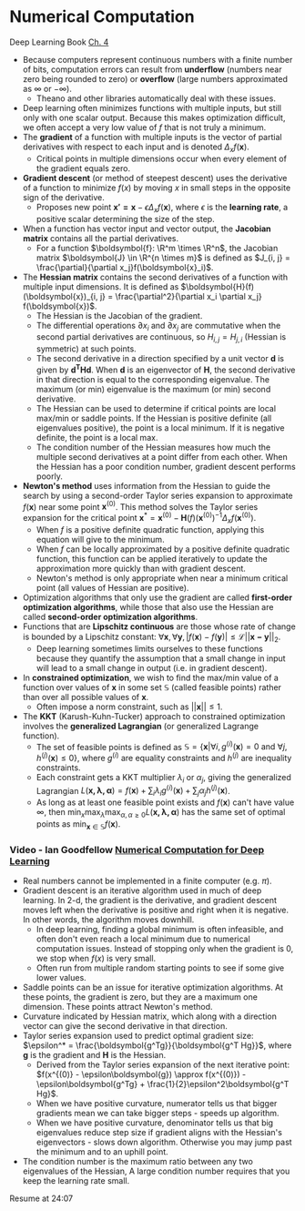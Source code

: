 # Numerical Computation

Deep Learning Book [Ch. 4](https://www.deeplearningbook.org/contents/numerical.html)

- Because computers represent continuous numbers with a finite number of bits, computation errors can result from **underflow** (numbers near zero being rounded to zero) or **overflow** (large numbers approximated as $\infty$ or $-\infty$).
  - Theano and other libraries automatically deal with these issues.
- Deep learning often minimizes functions with multiple inputs, but still only with one scalar output. Because this makes optimization difficult, we often accept a very low value of $f$ that is not truly a minimum.
- The **gradient** of a function with multiple inputs is the vector of partial derivatives with respect to each input and is denoted $\Delta_x f(\boldsymbol{x})$.
  - Critical points in multiple dimensions occur when every element of the gradient equals zero.
- **Gradient descent** (or method of steepest descent) uses the derivative of a function to minimize $f(x)$ by moving $x$ in small steps in the opposite sign of the derivative.
  - Proposes new point $\boldsymbol{x' = x} - \epsilon\Delta_x f(\boldsymbol{x})$, where $\epsilon$ is the **learning rate**, a positive scalar determining the size of the step.
- When a function has vector input and vector output, the **Jacobian matrix** contains all the partial derivatives.
  - For a function $\boldsymbol{f}: \R^m \times \R^n$, the Jacobian matrix $\boldsymbol{J} \in \R^{n \times m}$ is defined as $J_{i, j} = \frac{\partial}{\partial x_j}f(\boldsymbol{x}_i)$.
- The **Hessian matrix** contains the second derivatives of a function with multiple input dimensions. It is defined as $\boldsymbol{H}(f)(\boldsymbol{x})_{i, j} = \frac{\partial^2}{\partial x_i \partial x_j} f(\boldsymbol{x})$.
  - The Hessian is the Jacobian of the gradient.
  - The differential operations $\partial x_i$ and $\partial x_j$ are commutative when the second partial derivatives are continuous, so $H_{i, j} = H_{j, i}$ (Hessian is symmetric) at such points.
  - The second derivative in a direction specified by a unit vector $\boldsymbol{d}$ is given by $\boldsymbol{d^T H d}$. When $\boldsymbol{d}$ is an eigenvector of $\boldsymbol{H}$, the  second derivative in that direction is equal to the corresponding eigenvalue. The maximum (or min) eigenvalue is the maximum (or min) second derivative.
  - The Hessian can be used to determine if critical points are local max/min or saddle points. If the Hessian is positive definite (all eigenvalues positive), the point is a local minimum. If it is negative definite, the point is a local max.
  - The condition number of the Hessian measures how much the multiple second derivatives at a point differ from each other. When the Hessian has a poor condition number, gradient descent performs poorly.
- **Newton's method** uses information from the Hessian to guide the search by using a second-order Taylor series expansion to approximate $f(\boldsymbol{x})$ near some point $\boldsymbol{x}^{(0)}$. This method solves the Taylor series expansion for the critical point $\boldsymbol{x}^* = \boldsymbol{x}^{(0)} - \boldsymbol{H}(f)(\boldsymbol{x}^{(0)})^{-1}\Delta_x f(\boldsymbol{x}^{(0)})$.
  - When $f$ is a positive definite quadratic function, applying this equation will give to the minimum.
  - When $f$ can be locally approximated by a positive definite quadratic function, this function can be applied iteratively to update the approximation more quickly than with gradient descent.
  - Newton's method is only appropriate when near a minimum critical point (all values of Hessian are positive).
- Optimization algorithms that only use the gradient are called **first-order optimization algorithms**, while those that also use the Hessian are called **second-order optimization algorithms**.
- Functions that are **Lipschitz continuous** are those whose rate of change is bounded by a Lipschitz constant: $\forall\boldsymbol{x}, \forall\boldsymbol{y}, |f(\boldsymbol{x}) - f(\boldsymbol{y})| \le \mathcal{L}||\boldsymbol{x - y}||_2$.
  - Deep learning sometimes limits ourselves to these functions because they quantify the assumption that a small change in input will lead to a small change in output (i.e. in gradient descent).
- In **constrained optimization**, we wish to find the max/min value of a function over values of $\boldsymbol{x}$ in some set $\mathbb{S}$ (called feasible points) rather than over all possible values of $\boldsymbol{x}$.
  - Often impose a norm constraint, such as $||\boldsymbol{x}|| \le 1$.
- The **KKT** (Karush-Kuhn-Tucker) approach to constrained optimization involves the **generalized Lagrangian** (or generalized Lagrange function).
  - The set of feasible points is defined as $\mathbb{S} = \{\boldsymbol{x} | \forall i, g^{(i)}(\boldsymbol{x}) = 0 \text{ and } \forall j, h^{(j)}(\boldsymbol{x}) \le 0\}$, where $g^{(i)}$ are equality constraints and $h^{(j)}$ are inequality constraints. 
  - Each constraint gets a KKT multiplier $\lambda_i$ or $\alpha_j$, giving the generalized Lagrangian $L(\boldsymbol{x, \lambda, \alpha}) = f(\boldsymbol{x}) + \sum_i \lambda_i g^{(i)}(\boldsymbol{x}) + \sum_j \alpha_j h^{(j)}(\boldsymbol{x})$.
  - As long as at least one feasible point exists and $f(\boldsymbol{x})$ can't have value $\infty$, then $\text{min}_x \text{max}_\lambda \text{max}_{\alpha, \alpha \ge 0} L(\boldsymbol{x, \lambda, \alpha})$ has the same set of optimal points as $\text{min}_{\boldsymbol{x} \in \mathbb{S}} f(\boldsymbol{x})$.

### Video - Ian Goodfellow [Numerical Computation for Deep Learning](https://www.youtube.com/watch?v=XlYD8jn1ayE&feature=emb_title)

- Real numbers cannot be implemented in a finite computer (e.g. $\pi$).
- Gradient descent is an iterative algorithm used in much of deep learning. In 2-d, the gradient is the derivative, and gradient descent moves left when the derivative is positive and right when it is negative. In other words, the algorithm moves downhill.
  - In deep learning, finding a global minimum is often infeasible, and often don't even reach a local minimum due to numerical computation issues. Instead of stopping only when the gradient is 0, we stop when $f(x)$ is very small.
  - Often run from multiple random starting points to see if some give lower values.
- Saddle points can be an issue for iterative optimization algorithms. At these points, the gradient is zero, but they are a maximum one dimension. These points attract Newton's method.
- Curvature indicated by Hessian matrix, which along with a direction vector can give the second derivative in that direction.
- Taylor series expansion used to predict optimal gradient size: $\epsilon^* = \frac{\boldsymbol{g^Tg}}{\boldsymbol{g^T Hg}}$, where $\boldsymbol{g}$ is the gradient and $\boldsymbol{H}$ is the Hessian.
  - Derived from the Taylor series expansion of the next iterative point: $f(x^{(0)} - \epsilon\boldsymbol{g}) \approx f(x^{(0)}) - \epsilon\boldsymbol{g^Tg} + \frac{1}{2}\epsilon^2\boldsymbol{g^T Hg}$.
  - When we have positive curvature, numerator tells us that bigger gradients mean we can take bigger steps - speeds up algorithm.
  - When we have positive curvature, denominator tells us that big eigenvalues reduce step size if gradient aligns with the Hessian's eigenvectors - slows down algorithm. Otherwise you may jump past the minimum and to an uphill point.
- The condition number is the maximum ratio between any two eigenvalues of the Hessian, A large condition number requires that you keep the learning rate small.

Resume at 24:07